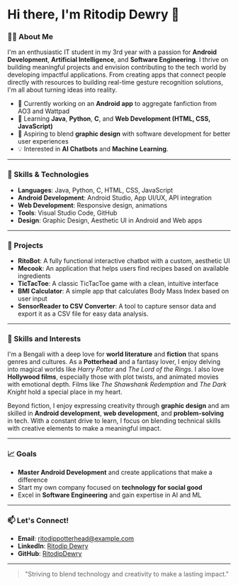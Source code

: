 # Hi there, I'm Ritodip Dewry 👋

### 👨‍💻 About Me
I'm an enthusiastic IT student in my 3rd year with a passion for **Android Development**, **Artificial Intelligence**, and **Software Engineering**. I thrive on building meaningful projects and envision contributing to the tech world by developing impactful applications. From creating apps that connect people directly with resources to building real-time gesture recognition solutions, I'm all about turning ideas into reality.

- 🔭 Currently working on an **Android app** to aggregate fanfiction from AO3 and Wattpad
- 🌱 Learning **Java**, **Python**, **C**, and **Web Development (HTML, CSS, JavaScript)**
- 🎨 Aspiring to blend **graphic design** with software development for better user experiences
- 💡 Interested in **AI Chatbots** and **Machine Learning**.

---

### 🚀 Skills & Technologies
- **Languages**: Java, Python, C, HTML, CSS, JavaScript
- **Android Development**: Android Studio, App UI/UX, API integration
- **Web Development**: Responsive design, animations
- **Tools**: Visual Studio Code, GitHub
- **Design**: Graphic Design, Aesthetic UI in Android and Web apps
---

### 💼 Projects
- **RitoBot**: A fully functional interactive chatbot with a custom, aesthetic UI
- **Mecook**: An application that helps users find recipes based on available ingredients
- **TicTacToe**: A classic TicTacToe game with a clean, intuitive interface
- **BMI Calculator**: A simple app that calculates Body Mass Index based on user input
- **SensorReader to CSV Converter**: A tool to capture sensor data and export it as a CSV file for easy data analysis.
---

### 🎉 Skills and Interests
I'm a Bengali with a deep love for **world literature** and **fiction** that spans genres and cultures. As a **Potterhead** and a fantasy lover, I enjoy delving into magical worlds like *Harry Potter* and *The Lord of the Rings*. I also love **Hollywood films**, especially those with plot twists, and animated movies with emotional depth. Films like *The Shawshank Redemption* and *The Dark Knight* hold a special place in my heart.

Beyond fiction, I enjoy expressing creativity through **graphic design** and am skilled in **Android development**, **web development**, and **problem-solving** in tech. With a constant drive to learn, I focus on blending technical skills with creative elements to make a meaningful impact.

---

### 📈 Goals
- **Master Android Development** and create applications that make a difference
- Start my own company focused on **technology for social good**
- Excel in **Software Engineering** and gain expertise in AI and ML

---

### 📫 Let's Connect!
- **Email**: ritodippotterhead@example.com
- **LinkedIn**: [Ritodip Dewry](https://www.linkedin.com/in/ritodip-dewry)
- **GitHub**: [RitodipDewry](https://github.com/RitodipDewry)

---

> "Striving to blend technology and creativity to make a lasting impact."
